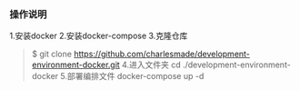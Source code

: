### 操作说明
1.安装docker
2.安装docker-compose
3.克隆仓库
> $ git clone https://github.com/charlesmade/development-environment-docker.git
4.进入文件夹
> cd ./development-environment-docker
5.部署编排文件
> docker-compose up -d
